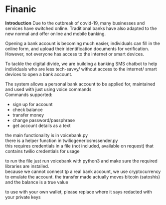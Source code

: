 # Finanic

**Introduction**
Due to the outbreak of covid-19, many businesses and services have switched online. Traditional banks have also adapted to the new normal and offer online and mobile banking.  

Opening a bank account is becoming much easier, individuals can fill in the online form, and upload their identification documents for verification. However, not everyone has access to the internet or smart devices.  

To tackle the digital divide, we are building a banking SMS chatbot to help individuals who are less tech-savvy/ without access to the internet/ smart devices to open a bank account.  
  
  
The system allows a personal bank account to be applied for, maintained and used with just using voice commands  
Commands supported:  
- sign up for account  
- check balance  
-  transfer money  
- change password/passphrase
- get account details as a text

the main functionality is in voicebank.py  
there is a helper function in twiliogenericsmssender.py  
this requires credentials in a file (not included, available on request) that contains twilio credentials for usage
  
  
to run the file just run voicebank with python3 and make sure the required libraries are installed.  
because we cannot connect tp a real bank account, we use cryptocurrency to emulate the account. the transfer made actually moves bitcoin (satoshis) and the balance is a true value
  
  
to use with your own wallet, please replace where it says redacted with your private keys
  
 






